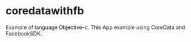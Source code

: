 coredatawithfb
==============

Example of language Objective-c. 
This App example using CoreData and FacebookSDK.
